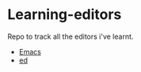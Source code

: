 # Learning-editors

Repo to track all the editors i've learnt. 

* [Emacs](https://github.com/shrayasr/learning-editors/blob/master/EMACS.md)
* [ed](https://github.com/shrayasr/learning-editors/blob/master/ED.md)
